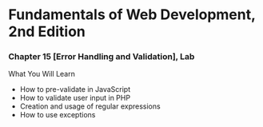 # Fundamentals of Web Development, 2nd Edition
### Chapter 15 [Error Handling and Validation], Lab

What You Will Learn
* How to pre-validate in JavaScript
* How to validate user input in PHP
* Creation and usage of regular expressions
* How to use exceptions